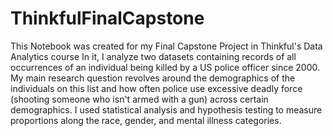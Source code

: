 # ThinkfulFinalCapstone
This Notebook was created for my Final Capstone Project in Thinkful's Data Analytics course
In it, I analyze two datasets containing records of all occurrences of an individual being killed by a US police officer since 2000. My main research question revolves around the demographics of the individuals on this list and how often police use excessive deadly force (shooting someone who isn't armed with a gun) across certain demographics. I used statistical analysis and hypothesis testing to measure proportions along the race, gender, and mental illness categories.
